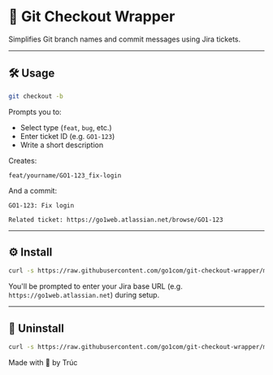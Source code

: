 # 🚀 Git Checkout Wrapper

Simplifies Git branch names and commit messages using Jira tickets.

---

## 🛠 Usage

```bash
git checkout -b
```
Prompts you to:
- Select type (`feat`, `bug`, etc.)
- Enter ticket ID (e.g. `GO1-123`)
- Write a short description

Creates:
```
feat/yourname/GO1-123_fix-login
```
And a commit:
```
GO1-123: Fix login

Related ticket: https://go1web.atlassian.net/browse/GO1-123
```

---

## ⚙️ Install

```bash
curl -s https://raw.githubusercontent.com/go1com/git-checkout-wrapper/main/install-wrapper.sh | bash
```

You'll be prompted to enter your Jira base URL (e.g. `https://go1web.atlassian.net`) during setup.

---

## 🧹 Uninstall

```bash
curl -s https://raw.githubusercontent.com/go1com/git-checkout-wrapper/main/uninstall-wrapper.sh | bash
```

Made with 💛 by Trúc

